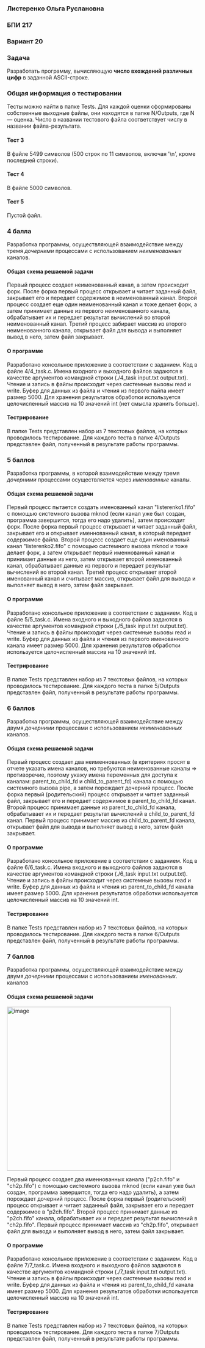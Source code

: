 ### Листеренко Ольга Руслановна ###
### БПИ 217 ###
  
### Вариант 20 ###
### Задача ###
Разработать программу, вычисляющую **число вхождений различных цифр** в заданной ASCII-строке.  

### Общая информация о тестировании ###
Тесты можно найти в папке Tests. Для каждой оценки сформированы собственные выходные файлы, они находятся в папке N/Outputs, где N — оценка. Число в названии тестового файла соответствует числу в названии файла-результата. 

#### Тест 3 ####  
В файле 5499 символов (500 строк по 11 символов, включая '\n', кроме последней строки).

#### Тест 4 ####  
В файле 5000 символов. 

#### Тест 5 ####  
Пустой файл. 
  
### 4 балла ###
Разработка программы, осуществляющей взаимодействие между тремя *дочерними* процессами с использованием *неименованных* каналов.  
   
#### Общая схема решаемой задачи ####
Первый процесс создает неименованный канал, а затем происходит форк. После форка первый процесс открывает и читает заданный файл, закрывает его и передает содержимое в неименованный канал. Второй процесс создает еще один неименованный канал и тоже делает форк, а затем принимает данные из первого неименованного канала, обрабатывает их и передает результат вычислений во второй неименованный канал. Третий процесс забирает массив из второго неименованного канала, открывает файл для вывода и выполняет вывод в него, затем файл закрывает.  
  
#### О программе ####
Разработано консольное приложение в соответствии с заданием. Код в файле 4/4_task.c. Имена входного и выходного файлов задаются в качестве аргументов командной строки (./4_task input.txt output.txt). Чтение и запись в файлы происходит через системные вызовы read и write. Буфер для данных из файла и чтения из первого пайпа имеет размер 5000. Для хранения результатов обработки используется целочисленный массив на 10 значений int (нет смысла хранить больше).
  
#### Тестрирование ####
В папке Tests представлен набор из 7 текстовых файлов, на которых проводилось тестирование. Для каждого теста в папке 4/Outputs представлен файл, полученный в результате работы программы.  
  
### 5 баллов ###
Разработка программы, в которой взаимодействие между тремя *дочерними* процессами осуществляется через *именованные* каналы. 
   
#### Общая схема решаемой задачи ####
Первый процесс пытается создать именованный канал "listerenko1.fifo" с помощью системного вызова mknod (если канал уже был создан, программа завершится, тогда его надо удалить), затем происходит форк. После форка первый процесс открывает и читает заданный файл, закрывает его и открывает именнованный канал, в который передает содержимое файла. Второй процесс создает еще один именованный канал "listerenko2.fifo" с помощью системного вызова mknod и тоже делает форк, а затем открывает первый именнованный канал и принимает данные из него, затем открывает второй именованный канал, обрабатывает данные из первого и передает результат вычислений во второй канал. Третий процесс открывает второй именованный канал и считывает массив, открывает файл для вывода и выполняет вывод в него, затем файл закрывает.  
  
#### О программе ####
Разработано консольное приложение в соответствии с заданием. Код в файле 5/5_task.c. Имена входного и выходного файлов задаются в качестве аргументов командной строки (./5_task input.txt output.txt). Чтение и запись в файлы происходит через системные вызовы read и write. Буфер для данных из файла и чтения из первого именованного канала имеет размер 5000. Для хранения результатов обработки используется целочисленный массив на 10 значений int.  
  
#### Тестрирование ####
В папке Tests представлен набор из 7 текстовых файлов, на которых проводилось тестирование. Для каждого теста в папке 5/Outputs представлен файл, полученный в результате работы программы.  
  
### 6 баллов ###
Разработка программы, осуществляющей взаимодействие между двумя *дочерними* процессами с использованием *неименованных* каналов.  
   
#### Общая схема решаемой задачи ####
Первый процесс создает два неименнованных (в критериях просят в отчете указать имена каналов, но требуются неименованные каналы => противоречие, поэтому укажу имена переменных для доступа к каналам: parent_to_child_fd и child_to_parent_fd) канала с помощью системного вызова pipe, а затем порождает дочерний процесс. После форка первый (родительский) процесс открывает и читает заданный файл, закрывает его и передает содержимое в parent_to_child_fd канал. Второй процесс принимает данные из parent_to_child_fd канала, обрабатывает их и передает результат вычислений в child_to_parent_fd канал. Первый процесс принимает массив из child_to_parent_fd канала, открывает файл для вывода и выполняет вывод в него, затем файл закрывает.  
  
#### О программе ####
Разработано консольное приложение в соответствии с заданием. Код в файле 6/6_task.c. Имена входного и выходного файлов задаются в качестве аргументов командной строки (./6_task input.txt output.txt). Чтение и запись в файлы происходит через системные вызовы read и write. Буфер для данных из файла и чтения из parent_to_child_fd канала имеет размер 5000. Для хранения результатов обработки используется целочисленный массив на 10 значений int.  
  
#### Тестрирование ####
В папке Tests представлен набор из 7 текстовых файлов, на которых проводилось тестирование. Для каждого теста в папке 6/Outputs представлен файл, полученный в результате работы программы.    
  
### 7 баллов ###
Разработка программы, осуществляющей взаимодействие между двумя *дочерними* процессами с использованием *именованных*.
каналов
   
#### Общая схема решаемой задачи ####
<img width="429" alt="image" src="https://user-images.githubusercontent.com/57359954/224550248-7efb9038-3b40-499f-9322-cb745264797c.png">  
  
Первый процесс создает два именнованных канала ("p2ch.fifo" и "ch2p.fifo") с помощью системного вызова mknod (если канал уже был создан, программа завершится, тогда его надо удалить), а затем порождает дочерний процесс. После форка первый (родительский) процесс открывает и читает заданный файл, закрывает его и передает содержимое в "p2ch.fifo". Второй процесс принимает данные из "p2ch.fifo" канала, обрабатывает их и передает результат вычислений в "ch2p.fifo". Первый процесс принимает массив из "ch2p.fifo", открывает файл для вывода и выполняет вывод в него, затем файл закрывает.  
  
#### О программе ####
Разработано консольное приложение в соответствии с заданием. Код в файле 7/7_task.c. Имена входного и выходного файлов задаются в качестве аргументов командной строки (./7_task input.txt output.txt). Чтение и запись в файлы происходит через системные вызовы read и write. Буфер для данных из файла и чтения из parent_to_child_fd канала имеет размер 5000. Для хранения результатов обработки используется целочисленный массив на 10 значений int.  
  
#### Тестрирование ####
В папке Tests представлен набор из 7 текстовых файлов, на которых проводилось тестирование. Для каждого теста в папке 7/Outputs представлен файл, полученный в результате работы программы.    
